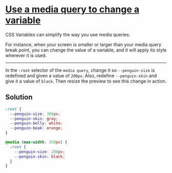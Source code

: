 # [Use a media query to change a variable](https://learn.freecodecamp.org/responsive-web-design/basic-css/use-a-media-query-to-change-a-variable)

CSS Variables can simplify the way you use media queries.

For instance, when your screen is smaller or larger than your media query break point, you can change the value of a variable, and it will apply its style wherever it is used.

---

In the `:root` selector of the `media query`, change it so `--penguin-size` is redefined and given a value of `200px`. Also, redefine `--penguin-skin` and give it a value of `black`. Then resize the preview to see this change in action.

## Solution

```css
:root {
  --penguin-size: 300px;
  --penguin-skin: gray;
  --penguin-belly: white;
  --penguin-beak: orange;
}

@media (max-width: 350px) {
  :root {
    --penguin-size: 200px;
    --penguin-skin: black;
  }
}
```